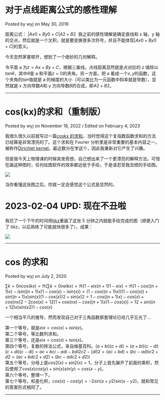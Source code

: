 # 对于点线距离公式的感性理解

Posted by wyj on May 30, 2019

距离公式： $|Ax0+By0+C|A2+B2$  我之前的感性理解是确定直线和 x 轴，y 轴的交点，然后就是一个叉积，就是要变换很多次符号，并且不能体现$|Ax0+By0+C|$的意义。

今天忽然茅塞顿开，想到了一个绝妙的几何解释。

令平面 a 为$z=Ax+By+C$，根据三垂线，点线距离显然就是点对应的 z 值除以$tan⁡θ$，其中$θ$是 a 和平面$z=0$的夹角。另一方面，把 a 看成一个$x,y$的函数，这个夹角的$tan$值就是 a 的梯度的大小（可以类比为一元函数中斜率就是导数），显然就是 x 方向导数$A$和 y 方向导数$B$的合成，即$A2+B2$。

---

# cos(kx)的求和（重制版）

Posted by wyj on November 18, 2022 / Edited on February 4, 2023

我很久很久以前就写过一篇[coskx 的求和](https://2o181o28.github.io/2020/07/02/cos%E7%9A%84%E6%B1%82%E5%92%8C/)，当时觉得这个复指数函数求和的方法已经算是非常漂亮的了。这个求和在 Fourier 分析里是非常重要的基本内容之一，被称作[Dirichlet kernel](https://en.wikipedia.org/wiki/Dirichlet_kernel)。最近数分在学这个，因此我重新对它产生了兴趣。

但是我今天上物理课的时候突发奇想，自己想出来了一个更漂亮的解释方法。可惜在画这种图时，任何绘图软件的效率都远低于手绘，于是请忍受我丑陋的手绘图。

![](https://s2.loli.net/2022/11/18/ao5EjWBAtPICwLR.png)

当你看懂这张图之后，你就一定会感觉这个公式是显然的。

# 2023-02-04 UPD: 现在不丑啦[](https://2o181o28.github.io/2022/11/18/coskx%E7%9A%84%E6%B1%82%E5%92%8C%E9%87%8D%E5%88%B6%E7%89%88/#2023-02-04-upd-%E7%8E%B0%E5%9C%A8%E4%B8%8D%E4%B8%91%E5%95%A6)

我花了一个下午的时间用[tikz](https://tikz.dev/tikz)重画了这张 5 分钟之内就能手绘完成的图（顺便入门了 tikz，以后熟练了可能就快很多了），成果：

![](https://2o181o28.github.io/img/20230204/1.png)

---

# cos 的求和

Posted by wyj on July 2, 2020

$∑k=0ncos⁡(kx)=ℜ(∑k=0neikx)=ℜ(1−eix(n+1)1−eix)=ℜ(1−cos⁡((n+1)x)−isin⁡((n+1)x)1−cos⁡(x)−isin⁡(x))=(1−cos⁡((n+1)x))(1−cos⁡(x))+sin⁡((n+1)x)sin⁡(x)(1−cos⁡(x))2+sin⁡(x)2=1−cos⁡((n+1)x)−cos⁡(x)+cos⁡(nx)2−2cos⁡(x)=12(1+cos⁡(nx)−cos⁡((n+1)x)1−cos⁡(x))=12+sin⁡((n+12)x)sin⁡(x2)1−cos⁡(x)$

一个相当平凡的推导，然而发现自己对于三角函数那套理论已经几乎忘光了$…$

第一个等号，就是$eix=cos⁡(x)+isin⁡(x)$。  
第二个等号，等比数列求和。  
第三个等号，还是$eix=cos⁡(x)+isin⁡(x)$。  
第四个等号，复数的除法公式，来自维基百科。$(a+bi)(c+di)=(a+bi)(c−di)(c+di)(c−di)=ac+bci−adi−bdi2c2−(di)2=(ac+bd)+(bc−ad)ic2+d2=(ac+bdc2+d2)+(bc−adc2+d2)i$  
第五个等号，分母上是$cos2⁡(x)+sin2⁡(x)=1$，分子上首先展开了前面的乘积，然后使用了$cos⁡(x)cos⁡(y)+sin⁡(x)sin⁡(y)=cos⁡(x−y)$。  
第六个等号，整理一下。  
第七个等号，和差化积，$cos⁡(x)−cos⁡(y)=−2sin⁡(x+y2)sin⁡(x−y2)$，就和常见的答案形式相同了。

---
